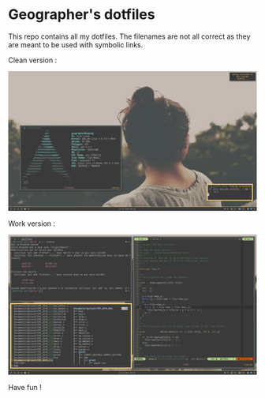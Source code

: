# Geographer's dotfiles

This repo contains all my dotfiles. The filenames are not all correct as they are meant to be used with symbolic links.

Clean version :

![Clean](clean.png)

Work version :

![Dirty](dirty.png)

Have fun !

